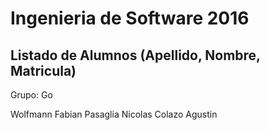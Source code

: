 # Ingenieria de Software 2016

## Listado de Alumnos (Apellido, Nombre, Matricula)

Grupo: Go

Wolfmann Fabian
Pasaglia Nicolas
Colazo Agustin

